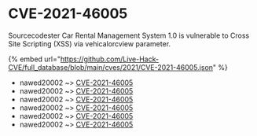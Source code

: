 # CVE-2021-46005

Sourcecodester Car Rental Management System 1.0 is vulnerable to Cross Site Scripting (XSS) via vehicalorcview parameter.

{% embed url="https://github.com/Live-Hack-CVE/full_database/blob/main/cves/2021/CVE-2021-46005.json" %}


* nawed20002 ~> [CVE-2021-46005](https://www.alice-snow.ru/2021/database/cve-2021-46005/cve-2021-46005-nawed20002)
* nawed20002 ~> [CVE-2021-46005](https://www.alice-snow.ru/2021/database/cve-2021-46005/cve-2021-46005-nawed20002)
* nawed20002 ~> [CVE-2021-46005](https://www.alice-snow.ru/2021/database/cve-2021-46005/cve-2021-46005-nawed20002)
* nawed20002 ~> [CVE-2021-46005](https://www.alice-snow.ru/2021/database/cve-2021-46005/cve-2021-46005-nawed20002)
* nawed20002 ~> [CVE-2021-46005](https://www.alice-snow.ru/2021/database/cve-2021-46005/cve-2021-46005-nawed20002)
* nawed20002 ~> [CVE-2021-46005](https://www.alice-snow.ru/2021/database/cve-2021-46005/cve-2021-46005-nawed20002)